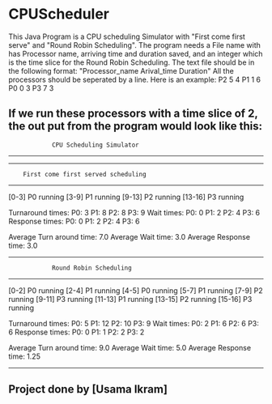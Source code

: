 # CPUScheduler
This Java Program is a CPU scheduling Simulator with "First come first serve" and "Round Robin Scheduling". The program needs a File name with has Processor name, arriving time and duration saved, and an integer which is the time slice for the Round Robin Scheduling.
The text file should be in the following format:
"Processor_name Arival_time Duration"
All the processors should be seperated by a line.
Here is an example:
P2 5 4
P1 1 6
P0 0 3
P3 7 3

If we run these processors with a time slice of 2, the out put from the program would look like this:
-------------------------------------------------
                CPU Scheduling Simulator
-------------------------------------------------

-------------------------------------------------
        First come first served scheduling
-------------------------------------------------

[0-3]   P0 running
[3-9]   P1 running
[9-13]  P2 running
[13-16] P3 running

Turnaround times:
        P0: 3
        P1: 8
        P2: 8
        P3: 9
Wait times:
        P0: 0
        P1: 2
        P2: 4
        P3: 6
Response times:
        P0: 0
        P1: 2
        P2: 4
        P3: 6

Average Turn around time: 7.0
Average Wait time: 3.0
Average Response time: 3.0

-------------------------------------------------
                Round Robin Scheduling
-------------------------------------------------

[0-2]   P0 running
[2-4]   P1 running
[4-5]   P0 running
[5-7]   P1 running
[7-9]   P2 running
[9-11]  P3 running
[11-13] P1 running
[13-15] P2 running
[15-16] P3 running

Turnaround times:
        P0: 5
        P1: 12
        P2: 10
        P3: 9
Wait times:
        P0: 2
        P1: 6
        P2: 6
        P3: 6
Response times:
        P0: 0
        P1: 1
        P2: 2
        P3: 2

Average Turn around time: 9.0
Average Wait time: 5.0
Average Response time: 1.25

-------------------------------------------------
Project done by [Usama Ikram]
-------------------------------------------------
